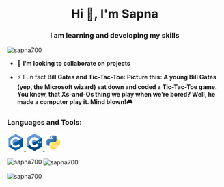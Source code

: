 

<h1 align="center">Hi 👋, I'm Sapna</h1>
<h3 align="center">I am learning and developing my skills</h3>



<p align="left"> <img src="https://komarev.com/ghpvc/?username=sapna700&label=Profile%20views&color=0e75b6&style=flat" alt="sapna700" /> </p>

- 🤝 **I’m looking to collaborate on projects**

- ⚡ Fun fact **Bill Gates and Tic-Tac-Toe: Picture this: A young Bill Gates (yep, the Microsoft wizard) sat down and coded a Tic-Tac-Toe game. You know, that Xs-and-Os thing we play when we’re bored? Well, he made a computer play it. Mind blown!🎮**



<h3 align="left">Languages and Tools:</h3>
<p align="left"> <a href="https://www.cprogramming.com/" target="_blank" rel="noreferrer"> <img src="https://raw.githubusercontent.com/devicons/devicon/master/icons/c/c-original.svg" alt="c" width="40" height="40"/> </a> <a href="https://www.w3schools.com/cpp/" target="_blank" rel="noreferrer"> <img src="https://raw.githubusercontent.com/devicons/devicon/master/icons/cplusplus/cplusplus-original.svg" alt="cplusplus" width="40" height="40"/> </a> <a href="https://www.python.org" target="_blank" rel="noreferrer"> <img src="https://raw.githubusercontent.com/devicons/devicon/master/icons/python/python-original.svg" alt="python" width="40" height="40"/> </a> </p>

<p><img align="left" src="https://github-readme-stats.vercel.app/api/top-langs?username=sapna700&show_icons=true&locale=en&layout=compact" alt="sapna700" /></p>

<p>&nbsp;<img align="center" src="https://github-readme-stats.vercel.app/api?username=sapna700&show_icons=true&locale=en" alt="sapna700" /></p>

<p><img align="center" src="https://github-readme-streak-stats.herokuapp.com/?user=sapna700&" alt="sapna700" /></p>
